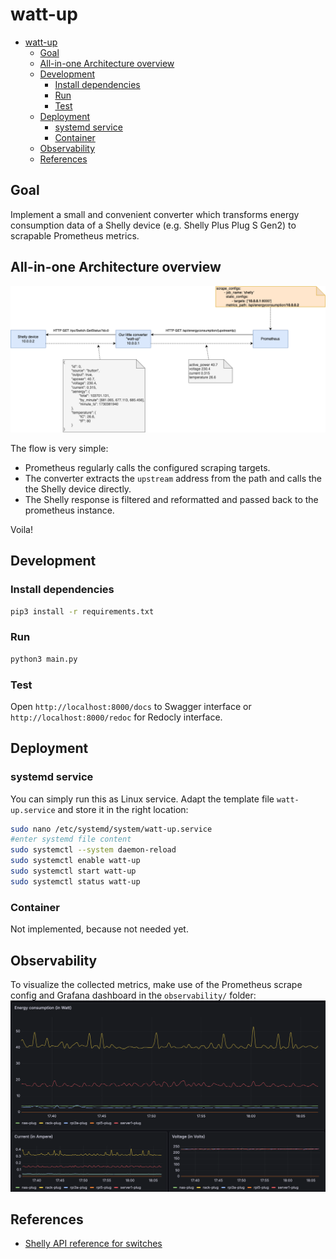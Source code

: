 # watt-up

- [watt-up](#watt-up)
  - [Goal](#goal)
  - [All-in-one Architecture overview](#all-in-one-architecture-overview)
  - [Development](#development)
    - [Install dependencies](#install-dependencies)
    - [Run](#run)
    - [Test](#test)
  - [Deployment](#deployment)
    - [systemd service](#systemd-service)
    - [Container](#container)
  - [Observability](#observability)
  - [References](#references)


## Goal
Implement a small and convenient converter which transforms energy consumption data of a Shelly device (e.g. Shelly Plus Plug S Gen2) to scrapable Prometheus metrics.

## All-in-one Architecture overview
![Overview](./doc/overview.drawio.png "Overview")

The flow is very simple:
- Prometheus regularly calls the configured scraping targets.
- The converter extracts the `upstream` address from the path and calls the the Shelly device directly.
- The Shelly response is filtered and reformatted and passed back to the prometheus instance.

Voila!

## Development 
### Install dependencies

```bash
pip3 install -r requirements.txt
```

### Run

```bash
python3 main.py
```

### Test

Open `http://localhost:8000/docs` to Swagger interface or `http://localhost:8000/redoc` for Redocly interface.

## Deployment
### systemd service

You can simply run this as Linux service. Adapt the template file `watt-up.service` and store it in the right location:

```bash
sudo nano /etc/systemd/system/watt-up.service
#enter systemd file content
sudo systemctl --system daemon-reload
sudo systemctl enable watt-up
sudo systemctl start watt-up
sudo systemctl status watt-up
```

### Container
Not implemented, because not needed yet.

## Observability
To visualize the collected metrics, make use of the Prometheus scrape config and Grafana dashboard in the `observability/` folder:
![Dashboard](./doc/dashboard.png "Dashboard")


## References
- [Shelly API reference for switches](https://shelly-api-docs.shelly.cloud/gen2/0.14/ComponentsAndServices/Switch#switchgetstatus-example)